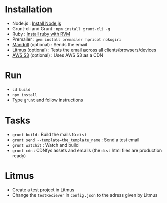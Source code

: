 Installation
============
- Node.js : [Install Node.js](https://github.com/joyent/node/wiki/Installing-Node.js-via-package-manager)
- Grunt-cli and Grunt : ```npm install grunt-cli -g```
- Ruby : [Install ruby with RVM](https://rvm.io/rvm/install)
- Premailer : ```gem install premailer hpricot nokogiri```
- [Mandrill](https://mandrillapp.com) (optional) : Sends the email
- [Litmus](https://litmus.com) (optional) : Tests the email across all clients/browsers/devices
- [AWS S3](http://aws.amazon.com/s3) (optional) : Uses AWS S3 as a CDN

Run
===
- ```cd build```
- ```npm install```
- Type ```grunt``` and follow instructions

Tasks
=====
- ```grunt build``` : Build the mails to ```dist```
- ```grunt send --template=the_template_name``` : Send a test email
- ```grunt watchit``` : Watch and build
- ```grunt cdn``` : CDNfys assets and emails (the ```dist``` html files are production ready)

Litmus
======
- Create a test project in Litmus
- Change the ```testReciever``` in ```config.json``` to the adress given by Litmus